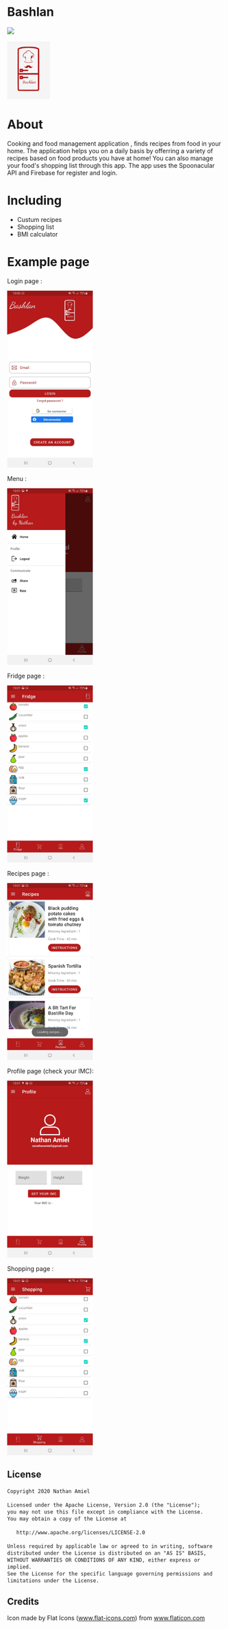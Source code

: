  # Bashlan
 
 ![](https://img.shields.io/badge/Version-1.00.00-red)
  
  <img src="https://github.com/Nathan770/Bashlan/blob/master/readmePic/bahshlan%20logo.png" width="100"/>

# About

Cooking and food management application , finds recipes from food in your home.
The application helps you on a daily basis by offerring a variety of recipes based on food products you have at home!
You can also manage your food's shopping list through this app. 
The app uses the Spoonacular API and Firebase for register and login.  

# Including 
 - Custum recipes
 - Shopping list
 - BMI calculator
  
# Example page 
  Login page : 
 
  <img src="https://github.com/Nathan770/Bashlan/blob/master/readmePic/start%20page.jpeg" width="200"/>
  
  Menu :
  
  <img src="https://github.com/Nathan770/Bashlan/blob/master/readmePic/menu%20page.jpeg" width="200"/>
  
  Fridge page : 
  
  <img src="https://github.com/Nathan770/Bashlan/blob/master/readmePic/fridge%20page.jpeg" width="200"/>
  
  Recipes page : 
  
  <img src="https://github.com/Nathan770/Bashlan/blob/master/readmePic/recipes%20page.jpeg" width="200"/>
  
  Profile page (check your IMC): 
  
  <img src="https://github.com/Nathan770/Bashlan/blob/master/readmePic/profile%20page.jpeg" width="200"/>
  
  Shopping page : 
  
  <img src="https://github.com/Nathan770/Bashlan/blob/master/readmePic/shopping%20page.jpeg" width="200"/>
  
    
  ## License

    Copyright 2020 Nathan Amiel

    Licensed under the Apache License, Version 2.0 (the "License");
    you may not use this file except in compliance with the License.
    You may obtain a copy of the License at

       http://www.apache.org/licenses/LICENSE-2.0

    Unless required by applicable law or agreed to in writing, software
    distributed under the License is distributed on an "AS IS" BASIS,
    WITHOUT WARRANTIES OR CONDITIONS OF ANY KIND, either express or implied.
    See the License for the specific language governing permissions and
    limitations under the License.

## Credits

Icon made by Flat Icons (www.flat-icons.com) from www.flaticon.com
